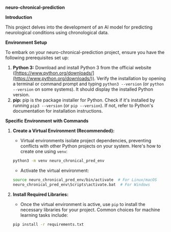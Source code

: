 **neuro-chronical-prediction**

**Introduction**

This project delves into the development of an AI model for predicting neurological conditions using chronological data. 

**Environment Setup**

To embark on your neuro-chronical-prediction project, ensure you have the following prerequisites set up:

1. **Python 3:** Download and install Python 3 from the official website ([https://www.python.org/downloads/](https://www.python.org/downloads/)). Verify the installation by opening a terminal or command prompt and typing `python3 --version` (or `python --version` on some systems). It should display the installed Python version.
2. **pip:** pip is the package installer for Python. Check if it's installed by running `pip3 --version` (or `pip --version`). If not, refer to Python's documentation for installation instructions.

**Specific Environment with Commands**

1. **Create a Virtual Environment (Recommended):**
   - Virtual environments isolate project dependencies, preventing conflicts with other Python projects on your system. Here's how to create one using `venv`:

   ```bash
   python3 -m venv neuro_chronical_pred_env  
   ```

   - Activate the virtual environment:

   ```bash
   source neuro_chronical_pred_env/bin/activate  # For Linux/macOS
   neuro_chronical_pred_env\Scripts\activate.bat  # For Windows
   ```

2. **Install Required Libraries:**
   - Once the virtual environment is active, use `pip` to install the necessary libraries for your project. Common choices for machine learning tasks include:

   ```bash
   pip install -r requirements.txt
   ```

